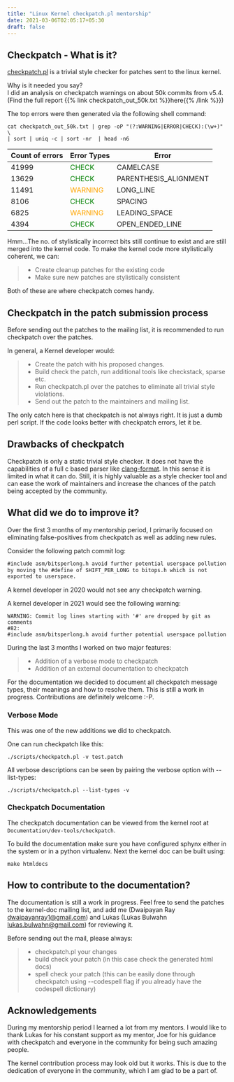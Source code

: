 ```yaml
---
title: "Linux Kernel checkpatch.pl mentorship"
date: 2021-03-06T02:05:17+05:30
draft: false
---
```


## Checkpatch - What is it?
[checkpatch.pl](https://github.com/torvalds/linux/blob/master/scripts/checkpatch.pl) is a trivial style checker for patches sent to the linux kernel.

Why is it needed you say?</br>
I did an analysis on checkpatch warnings on about 50k commits from v5.4.</br>
(Find the full report {{% link checkpatch_out_50k.txt %}}here{{% /link %}})

The top errors were then generated via the following shell command:
```/bin/bash
cat checkpatch_out_50k.txt | grep -oP "(?:WARNING|ERROR|CHECK):(\w+)" \
| sort | uniq -c | sort -nr  | head -n6
```

Count of errors | Error Types | Error
----------------|-------------|------
41999 | <span style="color:green">CHECK</span> | CAMELCASE
13629 | <span style="color:green">CHECK</span> | PARENTHESIS_ALIGNMENT
11491 | <span style="color:orange">WARNING</span> | LONG_LINE
8106 | <span style="color:green">CHECK</span> | SPACING
6825 | <span style="color:orange">WARNING</span> | LEADING_SPACE
4394 | <span style="color:green">CHECK</span> | OPEN_ENDED_LINE

Hmm...The no. of stylistically incorrect bits still continue to exist and
are still merged into the kernel code. To make the kernel code more
stylistically coherent, we can:

> - Create cleanup patches for the existing code
> - Make sure new patches are stylistically consistent

Both of these are where checkpatch comes handy.

## Checkpatch in the patch submission process

Before sending out the patches to the mailing list, it is recommended to
run checkpatch over the patches.

In general, a Kernel developer would:

> - Create the patch with his proposed changes.
> - Build check the patch, run additional tools like checkstack, sparse etc.
> - Run checkpatch.pl over the patches to eliminate all trivial style violations.
> - Send out the patch to the maintainers and mailing list.


The only catch here is that checkpatch is not always right. It is just a dumb
perl script. If the code looks better with checkpatch errors, let it be.

## Drawbacks of checkpatch

Checkpatch is only a static trivial style checker. It does not have the
capabilities of a full c based parser like [clang-format](https://www.kernel.org/doc/html/latest/process/clang-format.html). In this sense it is limited in
what it can do. Still, it is highly valuable as a style checker tool and can
ease the work of maintainers and increase the chances of the patch being accepted
by the community.

## What did we do to improve it?

Over the first 3 months of my mentorship period, I primarily focused on
eliminating false-positives from checkpatch as well as adding new rules.

Consider the following patch commit log:

```diff
#include asm/bitsperlong.h avoid further potential userspace pollution
by moving the #define of SHIFT_PER_LONG to bitops.h which is not
exported to userspace.
```

A kernel developer in 2020 would not see any checkpatch warning.

A kernel developer in 2021 would see the following warning:
```\bin\bash
WARNING: Commit log lines starting with '#' are dropped by git as comments
#82: 
#include asm/bitsperlong.h avoid further potential userspace pollution
```

During the last 3 months I worked on two major features:

> - Addition of a verbose mode to checkpatch
> - Addition of an external documentation to checkpatch

For the documentation we decided to document all checkpatch message types,
their meanings and how to resolve them. This is still a work in progress.
Contributions are definitely welcome :-P.

### Verbose Mode

This was one of the new additions we did to checkpatch.

One can run checkpatch like this:

```/bin/bash
./scripts/checkpatch.pl -v test.patch
```

All verbose descriptions can be seen by pairing the verbose option
with --list-types:

```/bin/bash
./scripts/checkpatch.pl --list-types -v
```

### Checkpatch Documentation

The checkpatch documentation can be viewed from the kernel root
at `Documentation/dev-tools/checkpatch`.

To build the documentation make sure you have configured sphynx
either in the system or in a python virtualenv. Next the kernel
doc can be built using:

```/bin/bash
make htmldocs
```

## How to contribute to the documentation?

The documentation is still a work in progress. Feel free to send
the patches to the kernel-doc mailing list, and add me (Dwaipayan
Ray <dwaipayanray1@gmail.com>) and Lukas (Lukas Bulwahn <lukas.bulwahn@gmail.com>) for reviewing it.

Before sending out the mail, please always:

> - checkpatch.pl your changes
> - build check your patch (in this case check the generated html docs)
> - spell check your patch (this can be easily done through checkpatch
>   using --codespell flag if you already have the codespell dictionary)

## Acknowledgements

During my mentorship period I learned a lot from my mentors. 
I would like to thank Lukas for his constant support as my mentor,
Joe for his guidance with checkpatch and everyone in the community for being such
amazing people.

The kernel contribution process may look old but it works. This is due to the dedication of everyone in the community, which I am glad to be a part of.